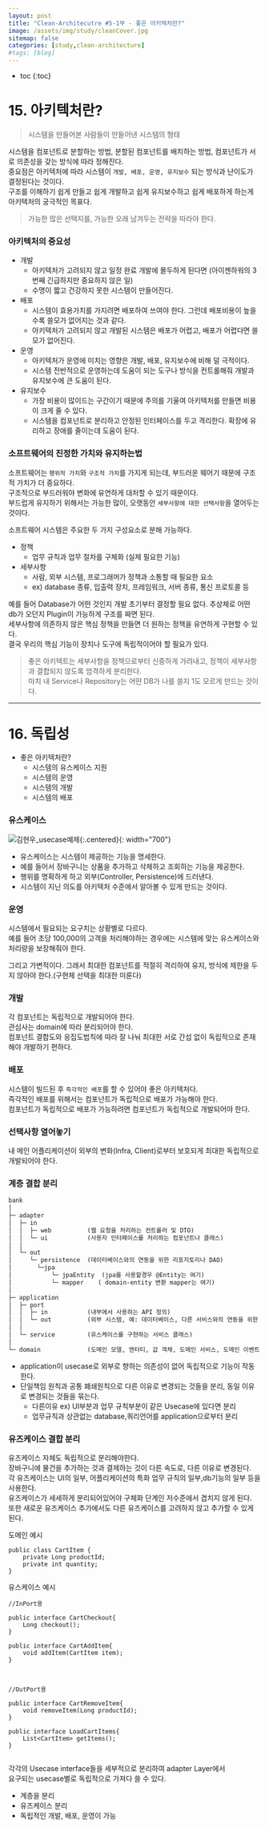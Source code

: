 ```yaml
---
layout: post
title: "Clean-Architecutre #5-1부 - 좋은 아키텍처란?"
image: /assets/img/study/cleanCover.jpg
sitemap: false
categories: [study,clean-architecture]
#tags: [blog]
---
```

* toc
{:toc}

# 15. 아키텍처란?

> 시스템을 만들어본 사람들이 만들어낸 시스템의 형태

시스템을 컴포넌트로 분할하는 방법, 분할된 컴포넌트를 배치하는 방법, 컴포넌트가 서로 의존성을 갖는 방식에 따라 정해진다.<br>
중요점은 아키텍처에 따라 시스템이 `개발, 배포, 운영, 유지보수` 되는 방식과 난이도가 결정된다는 것이다.<br>
구조를 이해하기 쉽게 만들고 쉽게 개발하고 쉽게 유지보수하고 쉽게 배포하게 하는게 아키텍처의 궁극적인 목표다.<br>

> 가능한 많은 선택지를, 가능한 오래 남겨두는 전략을 따라야 한다.

### 아키텍처의 중요성

* 개발
  * 아키텍처가 고려되지 않고 일정 완료 개발에 몰두하게 된다면 (아이젠하워의 3번째 긴급하지만 중요하지 않은 일)<br>
  * 수명이 짧고 건강하지 못한 시스템이 만들어진다.<br>
* 배포
  * 시스템이 효용가치를 가지려면 배포하여 쓰여야 한다. 그런데 배포비용이 높을 수록 쓸모가 없어지는 것과 같다.<br>
  * 아키텍처가 고려되지 않고 개발된 시스템은 배포가 어렵고, 배포가 어렵다면 쓸모가 없어진다.<br>
* 운영
  * 아키텍처가 운영에 미치는 영향은 개발, 배포, 유지보수에 비해 덜 극적이다.
  * 시스템 전반적으로 운영하는데 도움이 되는 도구나 방식을 컨트롤해줘 개발과 유지보수에 큰 도움이 된다.
* 유지보수
  * 가장 비용이 많이드는 구간이기 때문에 주의를 기울여 아키텍처를 만들면 비용이 크게 줄 수 있다.
  * 시스템을 컴포넌트로 분리하고 안정된 인터페이스를 두고 격리한다. 확장에 유리하고 장애를 줄이는데 도움이 된다.

### 소프트웨어의 진정한 가치와 유지하는법

소프트웨어는 `행위적 가치`와 `구조적 가치`를 가지게 되는데, 부드러운 웨어기 때문에 구조적 가치가 더 중요하다.<br>
구조적으로 부드러워야 변화에 유연하게 대처할 수 있기 때문이다.<br>
부드럽게 유지하기 위해서는 가능한 많이, 오랫동안 `세부사항에 대한 선택사항`을 열어두는 것이다.<br>

소프트웨어 시스템은 주요한 두 가지 구성요소로 분해 가능하다.<br>

* 정책
  * 업무 규칙과 업무 절차를 구체화 (실제 필요한 기능)
* 세부사항
  * 사람, 외부 시스템, 프로그래머가 정책과 소통할 때 필요한 요소
  * ex) database 종류, 입출력 장치, 프레임워크, 서버 종류, 통신 프로토콜 등

예를 들어 Database가 어떤 것인지 개발 초기부터 결정할 필요 없다. 추상체로 어떤 db가 오던지 Plugin이 가능하게 구조를 짜면 된다.<br>
세부사항에 의존하지 않은 핵심 정책을 만들면 더 원하는 정책을 유연하게 구현할 수 있다.<br>
결국 우리의 핵심 기능이 장치나 도구에 독립적이어야 할 필요가 있다.<br>

> 좋은 아키텍트는 세부사항을 정책으로부터 신중하게 가려내고, 정책이 세부사항과 결합되지 않도록 엄격하게 분리한다.<br>
> 마치 내 Service나 Repository는 어떤 DB가 나를 쓸지 1도 모르게 만드는 것이다.<br>


---


# 16. 독립성

* 좋은 아키텍처란?
  * 시스템의 유스케이스 지원
  * 시스템의 운영
  * 시스템의 개발
  * 시스템의 배포


### 유스케이스

![김현우_usecase예제](https://github.com/nomoreFt/nomoreFt.github.io/assets/37995817/235dad0e-f946-4000-b5d3-7bde25ad22ec){:.centered}{: width="700"}


* 유스케이스는 시스템이 제공하는 기능을 명세한다.
* 예를 들어서 장바구니는 상품을 추가하고 삭제하고 조회하는 기능을 제공한다.
* 행위를 명확하게 하고 외부(Controller, Persistence)에 드러낸다.
* 시스템이 지닌 의도를 아키텍처 수준에서 알아볼 수 있게 만드는 것이다.



### 운영

시스템에서 필요되는 요구치는 상황별로 다르다.<br>
예를 들어 초당 100,000의 고객을 처리해야하는 경우에는 시스템에 맞는 유스케이스와 처리량을 보장해줘야 한다.<br>

그리고 가변적이다. 그래서 최대한 컴포넌트를 적절히 격리하여 유지, 방식에 제한을 두지 않아야 한다.(구현체 선택을 최대한 미룬다)<br>


### 개발

각 컴포넌트는 독립적으로 개발되어야 한다.<br>
관심사는 domain에 따라 분리되어야 한다.<br>
컴포넌트 결합도와 응집도법칙에 따라 잘 나눠 최대한 서로 간섭 없이 독립적으로 존재해야 개발하기 편하다.


### 배포

시스템이 빌드된 후 `즉각적인 배포`를 할 수 있어야 좋은 아키텍처다.<br>
즉각적인 배포를 위해서는 컴포넌트가 독립적으로 배포가 가능해야 한다.<br>
컴포넌트가 독립적으로 배포가 가능하려면 컴포넌트가 독립적으로 개발되어야 한다.<br>


### 선택사항 열어놓기

내 메인 어플리케이션이 외부의 변화(Infra, Client)로부터 보호되게 최대한 독립적으로 개발되어야 한다.

### 계층 결합 분리

```markdown
bank
│
├─ adapter
│  ├─ in
│  │  ├─ web          (웹 요청을 처리하는 컨트롤러 및 DTO)
│  │  └─ ui           (사용자 인터페이스를 처리하는 컴포넌트나 클래스)
│  │
│  └─ out
│     └─ persistence  (데이터베이스와의 연동을 위한 리포지토리나 DAO)
│       └─jpa 
│           └─ jpaEntity  (jpa를 사용할경우 @Entity는 여기)
│           └─ mapper    ( domain-entity 변환 mapper는 여기)
│
├─ application
│  ├─ port
│  │  ├─ in           (내부에서 사용하는 API 정의)
│  │  └─ out          (외부 시스템, 예: 데이터베이스, 다른 서비스와의 연동을 위한 인터페이스 정의)
│  │
│  └─ service         (유스케이스를 구현하는 서비스 클래스)
│
└─ domain             (도메인 모델, 엔터티, 값 객체, 도메인 서비스, 도메인 이벤트 등)

```

* application이 usecase로 외부로 향하는 의존성이 없어 독립적으로 기능이 작동한다.<br>
* 단일책임 원칙과 공통 폐쇄원칙으로 다른 이유로 변경되는 것들을 분리, 동일 이유로 변경되는 것들을 묶는다.<br>
  * 다른이유 ex) UI부분과 업무 규칙부분이 같은 Usecase에 있다면 분리
  * 업무규칙과 상관없는 database,쿼리언어를 application으로부터 분리



### 유즈케이스 결합 분리

유즈케이스 자체도 독립적으로 분리해야한다.<br>
장바구니에 물건을 추가하는 것과 결제하는 것이 다른 속도로, 다른 이유로 변경된다.<br>
각 유즈케이스는 UI의 일부, 어플리케이션의 특화 업무 규칙의 일부,db기능의 일부 등을 사용한다.<br>
유즈케이스가 세세하게 분리되어있어야 구체화 단계인 저수준에서 겹치지 않게 된다.<br>
또한 새로운 유즈케이스 추가에서도 다른 유즈케이스를 고려하지 않고 추가할 수 있게 된다.<br>


도메인 예시

```
public class CartItem {
    private Long productId;
    private int quantity;
}
```


유스케이스 예시

```
//InPort용

public interface CartCheckout{
    Long checkout();
}

public interface CartAddItem{
    void addItem(CartItem item);
}



//OutPort용

public interface CartRemoveItem{
    void removeItem(Long productId);
}

public interface LoadCartItems{
    List<CartItem> getItems();
}


```

각각의 Usecase interface들을 세부적으로 분리하여 adapter Layer에서 <br>
요구되는 usecase별로 독립적으로 가져다 쓸 수 있다.


* 계층을 분리
* 유즈케이스 분리
* 독립적인 개발, 배포, 운영이 가능





